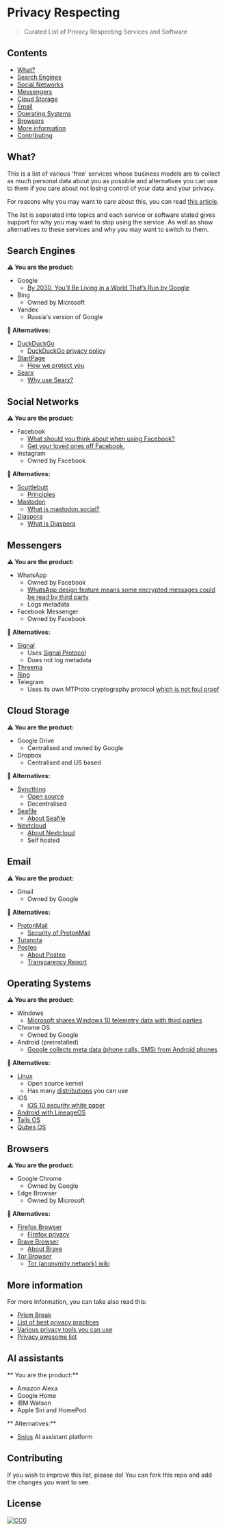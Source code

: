 # Privacy Respecting 
> Curated List of Privacy Respecting Services and Software

## Contents
- [What?](#what?)
- [Search Engines](#search-engines)
- [Social Networks](#social-networks)
- [Messengers](#messengers)
- [Cloud Storage](#cloud-storage)
- [Email](#email)
- [Operating Systems](#operating-systems)
- [Browsers](#browsers)
- [More information](#more-information)
- [Contributing](#contributing)

## What?
This is a list of various 'free' services whose business models are to collect as much personal data about you as possible and alternatives you can use to them if you care about not losing control of your data and your privacy.

For reasons why you may want to care about this, you can read [this article](https://medium.com/@NikitaVoloboev/like-a-dog-on-a-leash-c0cdb8839079).

The list is separated into topics and each service or software stated gives support for why you may want to stop using the service. As well as show alternatives to these services and why you may want to switch to them.

## Search Engines 
**⚠️ You are the product:**
- Google 
	- [By 2030, You’ll Be Living in a World That’s Run by Google](https://futurism.com/by-2030-youll-be-living-in-a-world-thats-run-by-google/)
- Bing 
	- Owned by Microsoft
- Yandex 
	- Russia's version of Google

**🔏 Alternatives:**
- [DuckDuckGo](https://duckduckgo.com/)
	- [DuckDuckGo privacy policy](https://duckduckgo.com/privacy)
- [StartPage](https://www.startpage.com)
	- [How we protect you](https://www.startpage.com/eng/protect-privacy.html)
- [Searx](https://github.com/asciimoo/searx/) 
	- [Why use Searx?](https://github.com/asciimoo/searx/)

## Social Networks 
**⚠️ You are the product:**
- Facebook 
	- [What should you think about when using Facebook?](https://veekaybee.github.io/facebook-is-collecting-this/)
	- [Get your loved ones off Facebook.](http://www.salimvirani.com//facebook/)
- Instagram 
	- Owned by Facebook

**🔏 Alternatives:**
- [Scuttlebutt](https://www.scuttlebutt.nz)
	- [Principles](https://www.scuttlebutt.nz/principles.html)
- [Mastodon](https://mastodon.social/about)
	- [What is mastodon.social?](https://mastodon.social/about/more)
- [Diaspora](https://joindiaspora.com/)
	- [What is Diaspora](https://diasporafoundation.org/)


## Messengers 
**⚠️ You are the product:**
- WhatsApp 
	- Owned by Facebook
	- [WhatsApp design feature means some encrypted messages could be read by third party](https://www.theguardian.com/technology/2017/jan/13/whatsapp-design-feature-encrypted-messages)
	- Logs metadata
- Facebook Messenger
	- Owned by Facebook
	
**🔏 Alternatives:**
- [Signal](https://whispersystems.org/)
	- Uses [Signal Protocol](http://www.wikiwand.com/en/Signal_Protocol)
	- Does not log metadata
- [Threema](https://threema.ch/en/)
- [Ring](https://ring.cx/)
- Telegram
	- Uses its own MTProto cryptography protocol [which is not foul proof](https://www.reddit.com/r/privacy/comments/5mnzxr/facebook_messenger_alternatives/)

## Cloud Storage 
**⚠️ You are the product:**
- Google Drive
	- Centralised and owned by Google
- Dropbox
	- Centralised and US based 

**🔏 Alternatives:**
- [Syncthing](https://syncthing.net/)
	- [Open source](https://github.com/syncthing/syncthing)
	- Decentralised 
- [Seafile](https://www.seafile.com/en/home/)
	- [About Seafile](https://www.seafile.com/en/about/)
- [Nextcloud](https://nextcloud.com/)
	- [About Nextcloud](https://nextcloud.com/about/)
	- Self hosted

## Email 
**⚠️ You are the product:**
- Gmail
	- Owned by Google

**🔏 Alternatives:**
- [ProtonMail](https://protonmail.com/)
	- [Security of ProtonMail](https://protonmail.com/security-details)
- [Tutanota](https://tutanota.com/)
- [Posteo](https://posteo.de/en)
	- [About Posteo](https://posteo.de/en/site/about_posteo/)
	- [Transparency Report](https://posteo.de/en/site/transparency_report)

## Operating Systems 
**⚠️ You are the product:**
- Windows
	- [Microsoft shares Windows 10 telemetry data with third parties](https://betanews.com/2016/11/24/microsoft-shares-windows-10-telemetry-data-with-third-parties/)
- Chrome OS
	- Owned by Google
- Android (preinstalled)
	- [Google collects meta data (phone calls, SMS) from Android phones](http://borncity.com/win/2016/07/01/surveillance-google-collects-meta-data-phone-calls-sms-from-android-phones/)

**🔏 Alternatives:**
- [Linux](http://www.wikiwand.com/en/Linux) 
	- Open source kernel
	- Has many [distributions](https://learn-anything.xyz/operating-systems/unix/linux/distributions) you can use
- iOS
	- [iOS 10 security white paper](https://www.apple.com/business/docs/iOS_Security_Guide.pdf)
- [Android with LineageOS](https://lineageos.org/about/)
- [Tails OS](https://tails.boum.org/)
- [Qubes OS](https://www.qubes-os.org)

## Browsers 
**⚠️ You are the product:**
- Google Chrome 	
	- Owned by Google
- Edge Browser
	- Owned by Microsoft
	
**🔏 Alternatives:**
- [Firefox Browser](https://www.mozilla.org/en-US/firefox/new/)
	- [Firefox privacy](https://www.mozilla.org/en-US/privacy/firefox/)
- [Brave Browser](https://www.brave.com/)
	- [About Brave](https://www.brave.com/about/)
- [Tor Browser](https://www.torproject.org/docs/tor-doc-win32)
	- [Tor (anonymity network) wiki](http://www.wikiwand.com/en/Tor_(anonymity_network))

## More information 
For more information, you can take also read this: 
- [Prism Break](https://prism-break.org/en/all/)
- [List of best privacy practices](https://spideroak.com/infosec/) 
- [Various privacy tools you can use](https://www.privacytools.io/)
- [Privacy awesome list](https://github.com/KevinColemanInc/awesome-privacy) 

## AI assistants
** You are the product:**
- Amazon Alexa
- Google Home
- IBM Watson
- Apple Siri and HomePod

** Alternatives:**
- [Snips](https://snips.ai) AI assistant platform

## Contributing
If you wish to improve this list, please do! You can fork this repo and add the changes you want to see.

## License
[![CC0](http://mirrors.creativecommons.org/presskit/buttons/88x31/svg/cc-zero.svg)](https://creativecommons.org/publicdomain/zero/1.0/)
